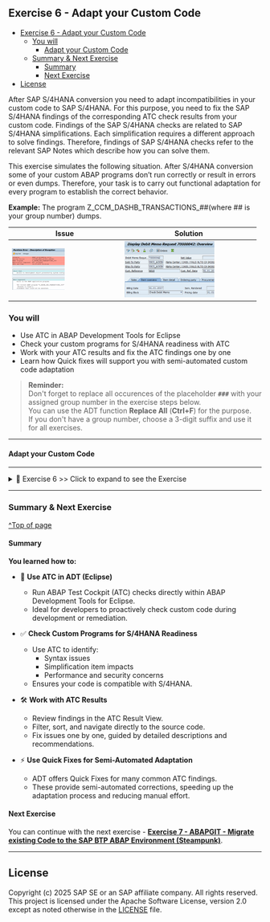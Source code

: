 
## Exercise 6 - Adapt your Custom Code

- [Exercise 6 - Adapt your Custom Code](#exercise-6---adapt-your-custom-code)
  - [You will](#you-will)
    - [Adapt your Custom Code](#adapt-your-custom-code)
  - [Summary \& Next Exercise](#summary--next-exercise)
    - [Summary](#summary)
    - [Next Exercise](#next-exercise)
- [License](#license)

<!-- Exercise Description -->
After SAP S/4HANA conversion you need to adapt incompatibilities in your custom code to SAP S/4HANA. For this purpose, you need to fix the SAP S/4HANA findings of the corresponding ATC check results from your custom code. Findings of the SAP S/4HANA checks are related to SAP S/4HANA simplifications. Each simplification requires a different approach to solve findings. Therefore, findings of SAP S/4HANA checks refer to the relevant SAP Notes which describe how you can solve them. 

This exercise simulates the following situation. After S/4HANA conversion some of your custom ABAP programs don’t run correctly or result in errors or even dumps. Therefore, your task is to carry out functional adaptation for every program to establish the correct behavior. 

**Example:** The program Z_CCM_DASHB_TRANSACTIONS_##(where ## is your group number) dumps.

| Issue                                        | Solution                                     |
| -------------------------------------------- | -------------------------------------------- |
| <img src="images//Picture1.png" width="50%"> | <img src="images//Picture2.png" width="70%"> |

### You will 
- Use ATC in ABAP Development Tools for Eclipse
- Check your custom programs for S/4HANA readiness with ATC
- Work with your ATC results and fix the ATC findings one by one
-	Learn how Quick fixes will support you with semi-automated custom code adaptation   

> **Reminder:**   
> Don't forget to replace all occurences of the placeholder **`###`** with your assigned group number in the exercise steps below.  
> You can use the ADT function **Replace All** (**Ctrl+F**) for the purpose.   
> If you don't have a group number, choose a 3-digit suffix and use it for all exercises.

---

#### Adapt your Custom Code

---

<details>
  <summary>🔵 Exercise 6 >> Click to expand to see the Exercise</summary>

---
1.  Start your ABAP Development Tools with not yet started and create a new ABAP Project connecting to the**

    SAP  S/4HANA 2023 system
    IP: X.X.X.X ( provided in the Handouts )

    <img src="images//Picture2.png" width="50%">

---
2.  Logon to the System:

        User: DEVELOPER##

        Pwd: Welcome1

        Client: 100

    <img src="images//Picture3.png" width="50%">

    <img src="images//Picture4.png" width="50%">

---
3.  Add your exercise package to your favorite packages

    Z_CCM_EX_##

    <img src="images//Picture5.png" width="50%">

---
4.  Unfold your exercise package

        Z_CCM_EX_##
    
    in the Project Explorer, select the program

        Z_CCM_DASHB_TRANSACTIONS_##

    and execute it by

        Run As ->ABAP Application (F8)

    <img src="images//Picture6.png" width="50%">

---
5. Choose
        
        MB11

    <img src="images//Picture7.png" width="40%">

    <img src="images//Picture8.png" width="40%">

    and click Execute (F8) button. The issue is, that in SAP S/4HANA the transaction MB11 is obsolete and it doesn’t start.

    Now execute the program Z_DASHB_TRANSACTIONS_## again and this time choose
        
        MATGRP03

    Click Execute (F8) button.

    The issue is now, that the call of the MATGRP03 transaction causes runtime error and your program dumps.
   
    <img src="images//Picture9.png" width="30%">

    <img src="images//Picture10.png" width="30%">

    It’s time to analyze it.

---
6. Run ATC for the program 

       Z_DASHB_TRANSACTIONS_##

    For this, select the program in the Project Explorer and use the context menu

       Run As -> ABAP Test Cockpit With…

    <img src="images//Picture11.png" width="70%">

---
7.  Enter the check variant S4HANA_READINESS and click Ok button.

    REMARK: you are now executing ATC locally in your S/4HANA system and therefore the local check variant

        S4HANA_READINESS

    is used.

    You get a worklist with the ATC findings, which you need to fix.

    <img src="images//Picture12.png" width="70%">

    <img src="images//Picture13.png" width="70%">

---
8.  Click on the first ATC finding to display the Details. Look up the error using the SAP Note number. 

    As you can see from the SAP Note, the transaction MB11 is obsolete in SAP S/4HANA and must be replaced by the transaction MIGO.

    <img src="images//Picture14.png" width="70%">

    Note: by the way, if you step to the error prone source code position in the editor and hover over the error marker, you will see the error message as well.

    <img src="images//Picture15.png" width="70%">


    Resolve the finding.
    
    <img src="images//Picture16.png" width="70%">

    You can also look up the solution in the related solution program
    
        Z_DASHB_TRANSACTIONS_SOL

    in the

        Z_CCM_SOLUTIONS

    package for your convenience. 

    Save and Activate the source.

    <img src="images//Picture17.png" width="20%">

    <img src="images//Picture18.png" width="20%">

---
9.  Execute ATC for all other programs in your exercise  package

        Z_CCM_EX_##

    and try to fix SAP S/4HANA findings (as in example above) using the corresponding SAP Notes.

    You can verify your attempts using already adapted programs from the

        Z_CCM_SOLUTIONS 

    package.

    <img src="images//Picture19.png" width="70%">

---
10. Next step is to play around with the Quick fixes in Eclipse.

    Go back to the ATC problems view and right-click on the first finding in the list. You should see an entry “Recommended Quick fixes”. Choose this option and see what happens. 

    <img src="images//Picture20.png" width="70%">

---
11. You can also navigate from the ATC problem view to the finding in the ABAP editor and execute the Quick fix from there by using shortcut

        CTRL+1

    <img src="images//Picture21.png" width="70%">

---
12. The Quick fixes can also be executed in a bulk mode. Just go back to ATC problem view and mark a set of findings (or all if you like) and choose again the option Recommended Quick Fix. 

    <img src="images//Picture22.png" width="70%">

    Also play around with the wizard and compare the original source and the refactored source in the wizard 

</details>

---

### Summary & Next Exercise
[^Top of page](#)

#### Summary

**You learned how to:**

- 🧪 **Use ATC in ADT (Eclipse)**
  - Run ABAP Test Cockpit (ATC) checks directly within ABAP Development Tools for Eclipse.
  - Ideal for developers to proactively check custom code during development or remediation.

- ✅ **Check Custom Programs for S/4HANA Readiness**
  - Use ATC to identify:
    - Syntax issues
    - Simplification item impacts
    - Performance and security concerns
  - Ensures your code is compatible with S/4HANA.

- 🛠️ **Work with ATC Results**
  - Review findings in the ATC Result View.
  - Filter, sort, and navigate directly to the source code.
  - Fix issues one by one, guided by detailed descriptions and recommendations.

- ⚡ **Use Quick Fixes for Semi-Automated Adaptation**
  - ADT offers Quick Fixes for many common ATC findings.
  - These provide semi-automated corrections, speeding up the adaptation process and reducing manual effort.


#### Next Exercise
You can continue with the next exercise - **[Exercise 7 - ABAPGIT - Migrate existing Code to the SAP BTP ABAP Environment (Steampunk)](../ex7/README7.md)**.

---

## License
Copyright (c) 2025 SAP SE or an SAP affiliate company. All rights reserved. This project is licensed under the Apache Software License, version 2.0 except as noted otherwise in the [LICENSE](../../LICENSE) file.
